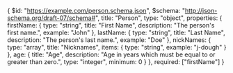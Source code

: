 {
    $id: "https://example.com/person.schema.json",
    $schema: "http://json-schema.org/draft-07/schema#",
    title: "Person",
    type: "object",
    properties: {
      firstName: {
        type: "string",
        title: "First Name",
        description: "The person's first name.",
        example: "John"
      },
      lastName: {
        type: "string",
        title: "Last Name",
        description: "The person's last name.",
        example: "Doe"
      },
      nickNames: {
        type: "array",
        title: "Nicknames",
        items: {
          type: "string",
          example: "j-dough"
        }
      },
      age: {
        title: "Age",
        description:
          "Age in years which must be equal to or greater than zero.",
        type: "integer",
        minimum: 0
      }
    },
    required: ["firstName"]
  }
